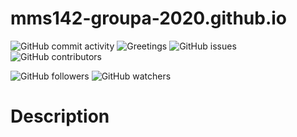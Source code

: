 # mms142-groupa-2020.github.io

 ![GitHub commit activity](https://img.shields.io/github/commit-activity/w/ianignacioa/mms142-groupa-2020.github.io)   ![Greetings](https://github.com/ianignacioa/mms142-groupa-2020.github.io/workflows/Greetings/badge.svg?event=issues)    ![GitHub issues](https://img.shields.io/github/issues/ianignacioa/mms142-groupa-2020.github.io) ![GitHub contributors](https://img.shields.io/github/contributors/ianignacioa/mms142-groupa-2020.github.io?color=green) 
 
![GitHub followers](https://img.shields.io/github/followers/ianignacioa?style=social)
![GitHub watchers](https://img.shields.io/github/watchers/ianignacioa/mms142-groupa-2020.github.io?label=Seen&style=social)

# Description

